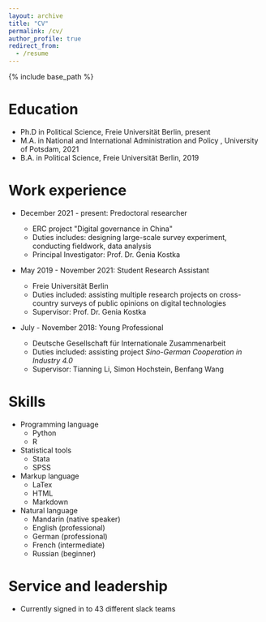 ```yaml
---
layout: archive
title: "CV"
permalink: /cv/
author_profile: true
redirect_from:
  - /resume
---
```


{% include base_path %}

Education
======
* Ph.D in Political Science, Freie Universität Berlin, present 
* M.A. in National and International Administration and Policy , University of Potsdam, 2021
* B.A. in Political Science, Freie Universität Berlin, 2019

Work experience
======
* December 2021 - present: Predoctoral researcher
  * ERC project "Digital governance in China"
  * Duties includes: designing large-scale survey experiment, conducting fieldwork, data analysis 
  * Principal Investigator: Prof. Dr. Genia Kostka

* May 2019 - November 2021: Student Research Assistant
  * Freie Universität Berlin
  * Duties included: assisting multiple research projects on cross-country surveys of public opinions on digital technologies
  * Supervisor: Prof. Dr. Genia Kostka

* July - November 2018: Young Professional
  * Deutsche Gesellschaft für Internationale Zusammenarbeit
  * Duties included: assisting project *Sino-German Cooperation in Industry 4.0*
  * Supervisor: Tianning Li, Simon Hochstein, Benfang Wang 
  
Skills
======
* Programming language
  * Python
  * R
* Statistical tools
  * Stata
  * SPSS
* Markup language
  * LaTex
  * HTML
  * Markdown
* Natural language
  * Mandarin (native speaker)
  * English (professional)
  * German (professional)
  * French (intermediate)
  * Russian (beginner)

Service and leadership
======
* Currently signed in to 43 different slack teams
